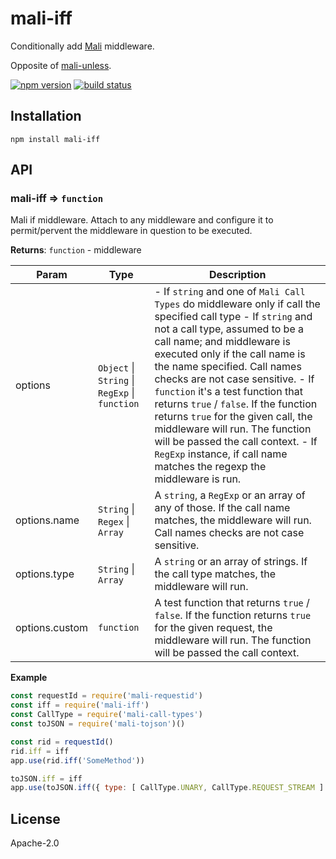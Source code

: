 # mali-iff

Conditionally add [Mali](https://github.com/malijs/mali) middleware.

Opposite of [mali-unless](https://github.com/malijs/unless).

[![npm version](https://img.shields.io/npm/v/mali-iff.svg?style=flat-square)](https://www.npmjs.com/package/mali-iff)
[![build status](https://img.shields.io/travis/malijs/iff/master.svg?style=flat-square)](https://travis-ci.org/malijs/iff)

## Installation

```
npm install mali-iff
```

## API

<a name="module_mali-iff"></a>

### mali-iff ⇒ <code>function</code>
Mali if middleware. Attach to any middleware and configure it to permit/pervent the
middleware in question to be executed.

**Returns**: <code>function</code> - middleware  

| Param | Type | Description |
| --- | --- | --- |
| options | <code>Object</code> \| <code>String</code> \| <code>RegExp</code> \| <code>function</code> | - If <code>string</code> and one of <code>Mali Call Types</code> do middleware         only if call the specified call type        - If <code>string</code> and not a call type, assumed to be a call name; and        middleware is executed only if the call name is the name specified. Call names checks are not case sensitive.        - If <code>function</code> it's a test function that returns <code>true</code> / <code>false</code>.        If the function returns <code>true</code> for the given call, the middleware will run.        The function will be passed the call context.        - If <code>RegExp</code> instance, if call name matches the regexp the middleware is run. |
| options.name | <code>String</code> \| <code>Regex</code> \| <code>Array</code> | A <code>string</code>, a <code>RegExp</code> or an array of any of those.                                          If the call name matches, the middleware will run.                                          Call names checks are not case sensitive. |
| options.type | <code>String</code> \| <code>Array</code> | A <code>string</code> or an array of strings.                                     If the call type matches, the middleware will run. |
| options.custom | <code>function</code> | A test function that returns <code>true</code> / <code>false</code>.        If the function returns <code>true</code> for the given request, the middleware will run.        The function will be passed the call context. |

**Example**  
```js
const requestId = require('mali-requestid')
const iff = require('mali-iff')
const CallType = require('mali-call-types')
const toJSON = require('mali-tojson')()

const rid = requestId()
rid.iff = iff
app.use(rid.iff('SomeMethod'))

toJSON.iff = iff
app.use(toJSON.iff({ type: [ CallType.UNARY, CallType.REQUEST_STREAM ] }))
```
## License

  Apache-2.0
